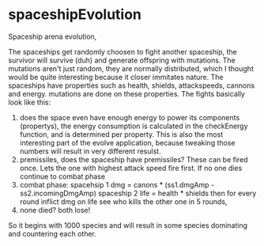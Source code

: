 # spaceshipEvolution
Spaceship arena evolution, 

The spaceships get randomly choosen to fight another spaceship, the survivor will survive (duh) and generate offspring with mutations. The mutations aren't just random, they are normally distributed, which I thought would be quite interesting because it closer immitates nature.
The spaceships have properties such as health, shields, attackspeeds, cannons and energy. mutations are done on these properties.
The fights basically look like this:
1) does the space even have enough energy to power its components (propertys), the energy consumption is calculated in the checkEnergy function, and is determined per property. This is also the most interesting part of the evolve application, because tweaking those numbers will result in very different resulst.
2) premissiles, does the spaceship have premissiles? These can be fired once. Lets the one with highest attack speed fire first. If no one dies continue to combat phase
3) combat phase: spacehsip 1 dmg = canons * (ss1.dmgAmp - ss2.incomingDmgAmp)
                 spaceship 2 life = health * shields
                 then for every round inflict dmg on life
                 see who kills the other one in 5 rounds,
4) none died? both lose!

So it begins with 1000 species and will result in some species dominating and countering each other.
